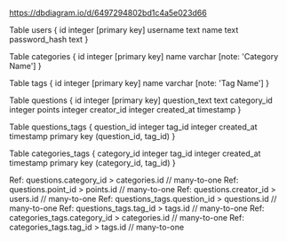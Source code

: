 https://dbdiagram.io/d/6497294802bd1c4a5e023d66

Table users {
  id integer [primary key]
  username text
  name text
  password_hash text
}

Table categories {
  id integer [primary key]
  name varchar [note: 'Category Name']
}

Table tags {
  id integer [primary key]
  name varchar [note: 'Tag Name']
}

Table questions {
  id integer [primary key]
  question_text text
  category_id integer
  points integer
  creator_id integer
  created_at timestamp
}







Table questions_tags {
  question_id integer
  tag_id integer
  created_at timestamp
  primary key (question_id, tag_id)
}

Table categories_tags {
  category_id integer
  tag_id integer
  created_at timestamp
  primary key (category_id, tag_id)
}



Ref: questions.category_id > categories.id // many-to-one
Ref: questions.point_id > points.id // many-to-one
Ref: questions.creator_id > users.id // many-to-one
Ref: questions_tags.question_id > questions.id // many-to-one
Ref: questions_tags.tag_id > tags.id // many-to-one
Ref: categories_tags.category_id > categories.id // many-to-one
Ref: categories_tags.tag_id > tags.id // many-to-one


